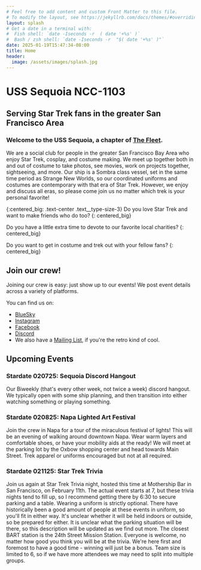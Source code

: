 ```yaml
---
# Feel free to add content and custom Front Matter to this file.
# To modify the layout, see https://jekyllrb.com/docs/themes/#overriding-theme-defaults
layout: splash
# Get a date in a terminal with:
#  Fish shell: `date -Iseconds -r  ( date '+%s' )` 
#  Bash / zsh shell: `date -Iseconds -r  "$( date '+%s' )"` 
date: 2025-01-19T15:47:34-08:00
title: Home
header:
  image: /assets/images/splash.jpg
---
```

# USS Sequoia NCC-1103
## Serving Star Trek fans in the greater San Francisco Area

### Welcome to the USS Sequoia, a chapter of [The Fleet](https://startrekthefleet.weebly.com/). 
We are a social club for people in the greater San Francisco Bay Area who enjoy Star Trek, cosplay, and costume making. We meet up together both in and out of costume to take photos, see movies, work on projects together, sightseeing, and more. Our ship is a Sombra class vessel, set in the same time period as Strange New Worlds, so our coordinated uniforms and costumes are contemporary with that era of Star Trek. However, we enjoy and discuss all eras, so please come join us no matter which trek is your personal favorite!

{:centered_big: .text-center .text__type-size-3}
Do you love Star Trek and want to make friends who do too?
{: centered_big}

Do you have a little extra time to devote to our favorite local charities?
{: centered_big}

Do you want to get in costume and trek out with your fellow fans?
{: centered_big}

## Join our crew!

Joining our crew is easy: just show up to our events! We post event details across a variety of platforms. 

You can find us on:

* [BlueSky](https://bsky.app/profile/usssequoia.bsky.social)
* [Instagram](https://www.instagram.com/usssequoia) 
* [Facebook](https://www.facebook.com/groups/1354360541894947/)
* [Discord](https://discord.gg/butyvBX9xF)
* We also have a [Mailing List](https://groups.google.com/u/0/g/usssequoiacomms), if you're the retro kind of cool. 

## Upcoming Events
### Stardate 020725: Sequoia Discord Hangout
Our Biweekly (that's every other week, not twice a week) discord hangout. We typically open with some ship planning, and then transition into either watching something or playing something.

### Stardate 020825: Napa Lighted Art Festival
Join the crew in Napa for a tour of the miraculous festival of lights!
This will be an evening of walking around downtown Napa. Wear warm layers and comfortable shoes, or have your mobility aids at the ready! We will meet at the parking lot by the Oxbow shopping center and head towards Main Street. Trek apparel or uniforms encouraged but not at all required.  

### Stardate 021125: Star Trek Trivia
Join us again at Star Trek Trivia night, hosted this time at Mothership Bar in San Francisco, on February 11th. The actual event starts at 7, but these trivia nights tend to fill up, so I recommend getting there by 6:30 to secure parking and a table.
Wearing a uniform is strictly optional. There have historically been a good amount of people at these events in uniform, so you'll fit in either way. It's unclear whether it will be held indoors or outside, so be prepared for either.
It is unclear what the parking situation will be there, so this description will be updated as we find out more. The closest BART station is the 24th Street Mission Station.
Everyone is welcome, no matter how good you think you will be at the trivia. We're here first and foremost to have a good time - winning will just be a bonus. Team size is limited to 6, so if we have more attendees we may need to split into multiple groups.
